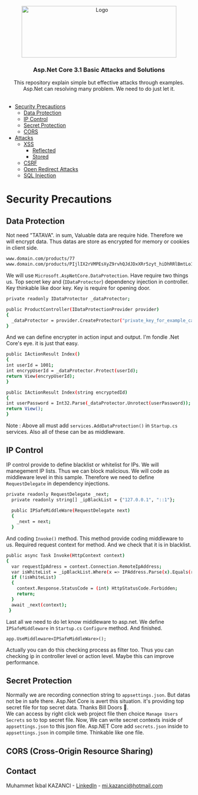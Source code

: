 <p align="center">
  <a href="https://github.com/ikbalkazanc">
    <img src="https://lh3.googleusercontent.com/proxy/pUt-ybQ0BaBUWHh7cQsbTj33qb9gdPJFUhwCfb7eqi0JblCvN53sPhaSXXk0irULCByr_ZLiOcnAb5tMAmXd6KI" alt="Logo" width="420" height="140">
  </a>

  <h3 align="center">Asp.Net Core 3.1 Basic Attacks and Solutions</h3>
  <p align="center">
    This repository explain simple but effective attacks through examples. Asp.Net  can  resolving many problem. We need to do just let it.
    <br />
    <br />
  </p>
</p>

* [Security Precautions](#security-precautions)
  * [Data Protection](#data-protection)
  * [IP Control](#ip-control)
  * [Secret Protection](#secret-protection)
  * [CORS](#cors)
* [Attacks](#usage)
  * [XSS](#prerequisites)
    * [Reflected](#prerequisites)
    * [Stored](#prerequisites)
  * [CSRF](#installation)
  * [Open Redirect Attacks](#installation)
  * [SQL Injection](#installation)
# Security Precautions
## Data Protection
Not need "TATAVA". in sum, Valuable data are require hide. Therefore we will encrypt data. Thus datas are store as encrypted for memory or cookies in client side.
```sh
www.domain.com/products/77
www.domain.com/products/PIjlIX2rVMPEsXyZ9rvhQJdJDxXRr5zyt_hiDhRRlBmtLo1npprgm2CMnQRcBWylcVWq8fjvwyngsfad
````

We will use `Microsoft.AspNetCore.DataProtection`. Have require two things us. Top secret key and (`IDataProtector`) dependency injection in controller. Key thinkable like door key. Key is require for opening door.
```sh
private readonly IDataProtector _dataProtector;

public ProductController(IDataProtectionProvider provider)
{
  _dataProtector = provider.CreateProtector("private_key_for_example_can_be_ProductController");            
}
````
And we can define encrypter in action input and output. I'm fondle .Net Core's eye. it is just that easy.  
```sh
public IActionResult Index()
{
int userId = 1001;
int encrypUserId = _dataProtector.Protect(userId);
return View(encrypUserId);
}
````
```sh
public IActionResult Index(string encryptedId)
{
int userPassword = Int32.Parse(_dataProtector.Unrotect(userPassword));
return View();
}
````
<bold>Note :</bold> Above all must add `services.AddDataProtection()` in `Startup.cs` services. Also all of these can be as middleware.

## IP Control
IP control provide to define blacklist or whitelist for IPs. We will manegement IP lists. Thus we can block malicious. We will code as middleware level in this sample. Therefore we need to define `RequestDelegate` in dependency injections.   
```sh
private readonly RequestDelegate _next;
  private readonly string[] _ipBlackList = {"127.0.0.1", "::1"};
  
  public IPSafeMiddleWare(RequestDelegate next)
  {
    _next = next;
  }
```
And coding `Invoke()` method. This method provide coding middleware to us. Required request context for method. And we check that it is in blacklist.
```sh
public async Task Invoke(HttpContext context)
{
  var requestIpAdress = context.Connection.RemoteIpAddress;
  var isWhiteList = _ipBlackList.Where(x => IPAddress.Parse(x).Equals(requestIpAdress)).Any();
  if (!isWhiteList)
  {
    context.Response.StatusCode = (int) HttpStatusCode.Forbidden;
    return;
  }           
  await _next(context);
 }
```
Last all we need to do let know middleware to asp.net. We define `IPSafeMiddleware` in `Startup.cs` `Configure` method. And finished.
```
app.UseMiddleware<IPSafeMiddleWare>();
```
Actually you can do this checking process as filter too. Thus you can checking ip in controller level or action level. Maybe this can improve performance.  
## Secret Protection
Normally we are recording connection string to `appsettings.json`. But datas not be in safe there. Asp.Net Core is avert this situation. it's providing top secret file for top secret data. Thanks Bill Doors 🙏. <br/>
We can access by right click web project file then choice `Manage Users Secrets` so to top secret file. Now, We can write secret contexts inside of `appsettings.json` to this json file. Asp.NET Core add `secrets.json` inside to `appsettings.json` in compile time. Thinkable like one file.   

## CORS (Cross-Origin Resource Sharing)
<!-- CONTACT -->
## Contact
Muhammet İkbal KAZANCI - [LinkedIn](https://www.linkedin.com/in/ikbalkazanc/) - mi.kazanci@hotmail.com

